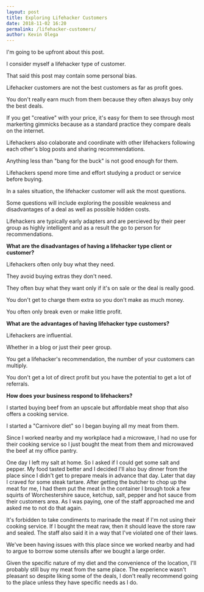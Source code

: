 ```yaml
--- 
layout: post 
title: Exploring Lifehacker Customers
date: 2018-11-02 16:20
permalink: /lifehacker-customers/ 
author: Kevin Olega 
--- 
```

I'm going to be upfront about this post. 

I consider myself a lifehacker type of customer.

That said this post may contain some personal bias.

Lifehacker customers are not the best customers as far as profit goes.

You don't really earn much from them because they often always buy only the best deals.

If you get "creative" with your price, it's easy for them to see through most markerting gimmicks because as a standard practice they compare deals on the internet.

Lifehackers also colaborate and coordinate with other lifehackers following each other's blog posts and sharing recommendations.

Anything less than "bang for the buck" is not good enough for them.

Lifehackers spend more time and effort studying a product or service before buying.

In a sales situation, the lifehacker customer will ask the most questions.

Some questions will include exploring the possible weakness and disadvantages of a deal as well as possible hidden costs.

Lifehackers are typically early adapters and are percieved by their peer group as highly intelligent and as a result the go to person for recommendations.

**What are the disadvantages of having a lifehacker type client or customer?**

Lifehackers often only buy what they need.

They avoid buying extras they don't need.

They often buy what they want only if it's on sale or the deal is really good.

You don't get to charge them extra so you don't make as much money. 

You often only break even or make little profit.

**What are the advantages of having lifehacker type customers?**

Lifehackers are influential. 

Whether in a blog or just their peer group. 

You get a lifehacker's recommendation, the number of your customers can multiply. 

You don't get a lot of direct profit but you have the potential to get a lot of referrals.

**How does your business respond to lifehackers?**

I started buying beef from an upscale but affordable meat shop that also offers a cooking service.

I started a "Carnivore diet" so I began buying all my meat from them.

Since I worked nearby and my workplace had a microwave, I had no use for their cooking service so I just bought the meat from them and microwaved the beef at my office pantry.

One day I left my salt at home. So I asked if I could get some salt and pepper. My food tasted better and I decided I'll also buy dinner from the place since I didn't get to prepare meals in advance that day. Later that day I craved for some steak tartare. After getting the butcher to chop up the meat for me, I had them put the meat in the container I brough took a few squirts of Worchestershire sauce, ketchup, salt, pepper and hot sauce from their customers area. As I was paying, one of the staff approached me and asked me to not do that again.

It's forbidden to take condiments to marinade the meat if I'm not using their cooking service. If I bought the meat raw, then it should leave the store raw and sealed. The staff also said it in a way that I've violated one of their laws.

We've been having issues with this place since we worked nearby and had to argue to borrow some utensils after we bought a large order.

Given the specific nature of my diet and the convenience of the location, I'll probably still buy my meat from the same place. The experience wasn't pleasant so despite liking some of the deals, I don't really recommend going to the place unless they have specific needs as I do.




